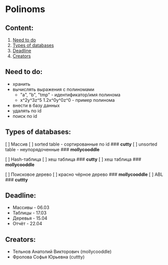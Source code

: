   # Polinoms

  ## Content:
  1. [Need to do](https://github.com/mollycooddle/skip_chips#need-to-do)
  2. [Types of databases](https://github.com/mollycooddle/skip_chips#types-of-databases)
  3. [Deadline](https://github.com/mollycooddle/skip_chips#deadline)
  4. [Creators](https://github.com/mollycooddle/skip_chips#creators)

  ## Need to do:
  + хранить
  + вычислять выражения с полиномами
	+ "a", "b", "tmp" - идентификатор/имя полинома
	+ x^2y^3z^5 1.2x^0y^0z^0 - пример полинома
  + внести в базу данных
  + удалять по id
  + поиск по id

  ## Types of databases:
  [ ]  Массив
	  [ ] sorted table - сортированные по id
		### __cutty__
	  [ ] unsorted table - неупорядоченные
		### __mollycooddle__

  [ ] Hash-таблица
	  [ ] хеш таблица
		### __cutty__
	  [ ] хеш таблица
		### __mollycooddle__

  [ ] Поисковое дерево
		[ ] красно чёрное дерево
		### __mollycooddle__
		[ ] ABL
		### __cuttty__

  ## Deadline:
  + Массивы - 06.03
  + Таблицы - 17.03
  + Деревья - 15.04
  + Отчёт - 22.04
  
  ## Creators: 
  + Тельнов Анатолий Викторович (mollycooddle)
  + Фролова Софья Юрьевна (cuttty)

